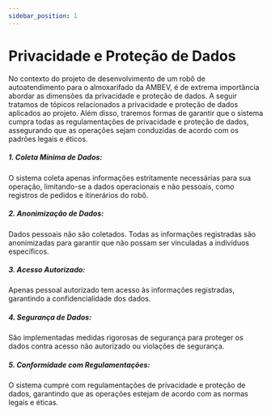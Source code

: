 ```yaml
---
sidebar_position: 1
---
```


# Privacidade e Proteção de Dados
No contexto do projeto de desenvolvimento de um robô de autoatendimento para o almoxarifado da AMBEV, é de extrema importância abordar as dimensões da privacidade e proteção de dados. A seguir tratamos de tópicos relacionados a privacidade e proteção de dados aplicados ao projeto. Além disso, traremos formas de garantir que o sistema cumpra todas as regulamentações de privacidade e proteção de dados, assegurando que as operações sejam conduzidas de acordo com os padrões legais e éticos.
##### 1. Coleta Mínima de Dados: 
O sistema coleta apenas informações estritamente necessárias para sua operação, limitando-se a dados operacionais e não pessoais, como registros de pedidos e itinerários do robô.

##### 2. Anonimização de Dados: 
Dados pessoais não são coletados. Todas as informações registradas são anonimizadas para garantir que não possam ser vinculadas a indivíduos específicos.

##### 3. Acesso Autorizado: 
Apenas pessoal autorizado tem acesso às informações registradas, garantindo a confidencialidade dos dados.

##### 4. Segurança de Dados: 
São implementadas medidas rigorosas de segurança para proteger os dados contra acesso não autorizado ou violações de segurança.

##### 5. Conformidade com Regulamentações: 
O sistema cumpre com regulamentações de privacidade e proteção de dados, garantindo que as operações estejam de acordo com as normas legais e éticas.
